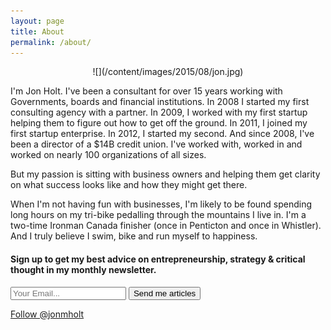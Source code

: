```yaml
---
layout: page
title: About
permalink: /about/
---
```

<p style="text-align: center;">
![](/content/images/2015/08/jon.jpg)
</p>

I'm Jon Holt. I've been a consultant for over 15 years working with Governments, boards and financial institutions. In 2008 I started my first consulting agency with a partner. In 2009, I worked with my first startup helping them to figure out how to get off the ground. In 2011, I joined my first startup enterprise. In 2012, I started my second. And since 2008, I've been a director of a $14B credit union. I've worked with, worked in and worked on nearly 100 organizations of all sizes.

But my passion is sitting with business owners and helping them get clarity on what success looks like and how they might get there.

When I'm not having fun with businesses, I'm likely to be found spending long hours on my tri-bike pedalling through the mountains I live in. I'm a two-time Ironman Canada finisher (once in Penticton and once in Whistler). And I truly believe I swim, bike and run myself to happiness.

<div class="newsletter">
      <h4>Sign up to get my best advice on entrepreneurship, strategy &amp; critical thought in my monthly newsletter.</h4>
<form action="//twentyfivetwenty.us9.list-manage.com/subscribe/post?u=e3d5c70b38a966cb27cb923d1&amp;id=1b0fd8cf0a" method="post" id="mc-embedded-subscribe-form" name="mc-embedded-subscribe-form" class="validate" target="_blank" novalidate>
          <div class="signup">
            <input type="text" placeholder="Your Email..." name="EMAIL" id="mce-EMAIL">
            <input type="hidden" name="LOCATION" id="LOCATION" value="about">
            <button type="submit" class="set">Send me articles</button>
        </div>
      </form>
</div>
<p>
  <a class="twitter-follow-button" href="https://twitter.com/jonmholt">Follow @jonmholt</a>
</p>
